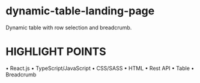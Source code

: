 # dynamic-table-landing-page

Dynamic table with row selection and breadcrumb.

# HIGHLIGHT POINTS
• React.js
• TypeScript/JavaScript
• CSS/SASS
• HTML
• Rest API
• Table
• Breadcrumb
